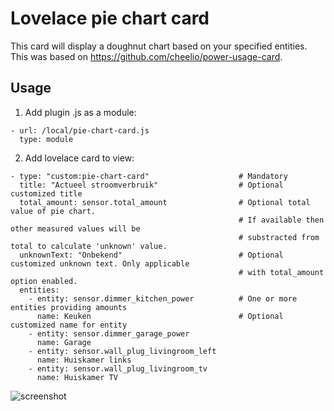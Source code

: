 # Lovelace pie chart card

This card will display a doughnut chart based on your specified entities. This was based on https://github.com/cheelio/power-usage-card. 

## Usage
1. Add plugin .js as a module:
```
- url: /local/pie-chart-card.js
  type: module
```
2. Add lovelace card to view:
```
- type: "custom:pie-chart-card"                    # Mandatory
  title: "Actueel stroomverbruik"                  # Optional customized title
  total_amount: sensor.total_amount                # Optional total value of pie chart.
                                                   # If available then other measured values will be 
                                                   # substracted from total to calculate 'unknown' value.
  unknownText: "Onbekend"                          # Optional customized unknown text. Only applicable
                                                   # with total_amount option enabled.
  entities:
    - entity: sensor.dimmer_kitchen_power          # One or more entities providing amounts
      name: Keuken                                 # Optional customized name for entity
    - entity: sensor.dimmer_garage_power
      name: Garage
    - entity: sensor.wall_plug_livingroom_left
      name: Huiskamer links
    - entity: sensor.wall_plug_livingroom_tv
      name: Huiskamer TV
 ```

![screenshot](https://raw.githubusercontent.com/cheelio/power-usage-card/master/power-usage-card.png)
